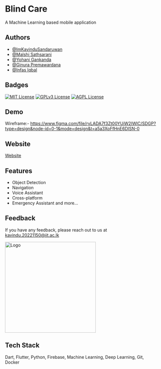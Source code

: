 
# Blind Care

A Machine Learning based mobile application

## Authors

- [@ImKavinduSandaruwan](https://github.com/ImKavinduSandaruwan)
- [@Malshi Sathsarani](https://github.com/malshisathsarani)
- [@Yohani Gankanda](https://github.com/YohaniGankanda)
- [@Ginura Premawardana](https://github.com/)
- [@Infas Iqbal](https://github.com/)


## Badges

[![MIT License](https://img.shields.io/badge/License-MIT-green.svg)](https://choosealicense.com/licenses/mit/)
[![GPLv3 License](https://img.shields.io/badge/License-GPL%20v3-yellow.svg)](https://opensource.org/licenses/)
[![AGPL License](https://img.shields.io/badge/license-AGPL-blue.svg)](http://www.gnu.org/licenses/agpl-3.0)


## Demo

Wireframe:- https://www.figma.com/file/ryLADA7f3Zt00YUiW2IWIC/SDGP?type=design&node-id=0-1&mode=design&t=a5a3XoFfHnE6DISN-0


## Website

[Website](https://imkavindusandaruwan.github.io/blind-care-website/)


## Features

- Object Detection
- Navigation
- Voice Assistant
- Cross-platform
- Emergency Assistant and more...


## Feedback

If you have any feedback, please reach out to us at kavindu.20221150@iit.ac.lk


<img src="https://github.com/ImKavinduSandaruwan/Blind_Care/blob/master/images/applogo.jpeg" alt="Logo" width="300"/>


## Tech Stack

Dart, Flutter, Python, Firebase, Machine Learning, Deep Learning, Git, Docker

